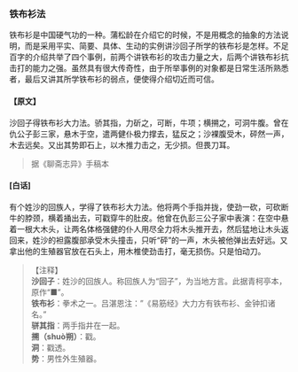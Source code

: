 <script type="text/javascript">
    var head = document.getElementsByTagName('head')[0];
    cssURL = '/public/liao.css';
    linkTag = document.createElement('link');
    linkTag.href = cssURL;
    linkTag.setAttribute('type','text/css');
    linkTag.setAttribute('rel','stylesheet');
    head.appendChild(linkTag);
</script>
### 铁布衫法

铁布衫是中国硬气功的一种。蒲松龄在介绍它的时候，不是用概念的抽象的方法说明，而是采用平实、简要、具体、生动的实例讲沙回子所学的铁布衫是怎样。不足百字的介绍共举了四个事例，前两个讲铁布衫的攻击力量之大，后两个讲铁布衫抗击打的能力之强。虽然具有很大传奇性，由于所举事例的对象都是日常生活所熟悉者，最后又讲其所学铁布衫的弱点，便使得介绍切近而可信。

#### 【原文】
<section>
沙回子得铁布衫大力法。骄其指，力斫之，可断，牛项；横搠之，可洞牛腹。曾在仇公子彭三家，悬木于空，遣两健仆极力撑去，猛反之；沙裸腹受木，砰然一声，木去远矣。又出其势即石上，以木推力击之，无少损。但畏刀耳。

</section>

> 据《聊斋志异》手稿本

#### [白话]
<aside>

有个姓沙的回族人，学得了铁布衫大力法。他将两个手指并拢，使劲一砍，可砍断牛的脖颈，横着捅出去，可戳穿牛的肚皮。他曾在仇彭三公子家中表演：在空中悬着一根大木头，让两名体格强健的仆人用尽全力将木头推开去，然后猛地让木头返回来，姓沙的袒露腹部承受木头撞击，只听“砰”的一声，木头被他弹出去好远。又拿出他的生殖器官放在石头上，用木椎使劲击打，毫无损伤。只是怕动刀。

</aside>

> 【注释】  
<b>沙回子</b>：姓沙的回族人。称回族人为“回子”，为当地方言。此据青柯亭本，原作“■”。  
<b>铁布衫</b>：拳术之一。吕湛恩注：”《易筋经》大力方有铁布衫、金钟扣诸名。”  
<b>骈其指</b>：两手指井在一起。  
<b>搠（shuò朔）</b>：戳。  
<b>洞</b>：戳透。  
<b>势</b>：男性外生殖器。  
